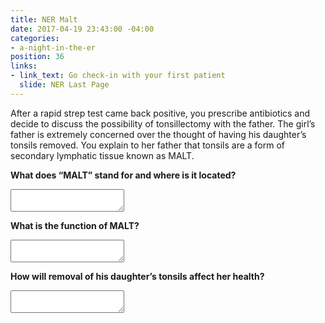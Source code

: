 ```yaml
---
title: NER Malt
date: 2017-04-19 23:43:00 -04:00
categories:
- a-night-in-the-er
position: 36
links:
- link_text: Go check-in with your first patient
  slide: NER Last Page
---
```


After a rapid strep test came back positive, you prescribe antibiotics and decide to discuss the possibility of tonsillectomy with the father. The girl’s father is extremely concerned over the thought of having his daughter’s tonsils removed. You explain to her father that tonsils are a form of secondary lymphatic tissue known as MALT.

**What does “MALT” stand for and where is it located?**

<textarea></textarea>

**What is the function of MALT?**

<textarea></textarea>

**How will removal of his daughter’s tonsils affect her health?**

<textarea></textarea>